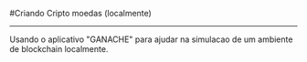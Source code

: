 #Criando Cripto moedas (localmente)

---

Usando o aplicativo "GANACHE" para ajudar na simulacao de um ambiente de blockchain localmente.
